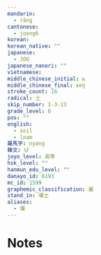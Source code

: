 ```yaml
---
mandarin:
  - rǎng
cantonese:
  - joeng6
korean:
korean_native: ""
japanese:
  - JOU
japanese_nanori: ""
vietnamese:
middle_chinese_initial: ȵ
middle_chinese_final: ɨɐŋ
stroke_count: 16
radical: 土
skip_number: 1-3-13
grade_level: 6
pos: ""
english:
  - soil
  - loam
羅馬字: nyang
韓文: 냥
joyo_level: 高等
hsk_level: ""
hanmun_edu_level: ""
danayo_id: 6193
mc_id: 1599
graphemic_classification: 襄
stand_in: 壤土
aliases:
  - 壤
---
```


# Notes
